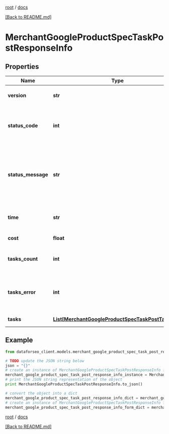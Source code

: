 [root](./../ "root") / [docs](./ "docs")

[[Back to README.md]](./../README.md "[Back to README.md]")

# MerchantGoogleProductSpecTaskPostResponseInfo

## Properties

Name | Type | Description | Notes
------------ | ------------- | ------------- | -------------
**version** | **str** | the current version of the API | [optional]
**status_code** | **int** | general status code you can find the full list of the response codes here | [optional]
**status_message** | **str** | general informational message you can find the full list of general informational messages here | [optional]
**time** | **str** | total execution time, seconds | [optional]
**cost** | **float** | total tasks cost, USD | [optional]
**tasks_count** | **int** | the number of tasks in the tasks array | [optional]
**tasks_error** | **int** | the number of tasks in the tasks array returned with an error | [optional]
**tasks** | [**List[MerchantGoogleProductSpecTaskPostTaskInfo]**](MerchantGoogleProductSpecTaskPostTaskInfo.md) | array of tasks | [optional]

## Example

```python
from dataforseo_client.models.merchant_google_product_spec_task_post_response_info import MerchantGoogleProductSpecTaskPostResponseInfo

# TODO update the JSON string below
json = "{}"
# create an instance of MerchantGoogleProductSpecTaskPostResponseInfo from a JSON string
merchant_google_product_spec_task_post_response_info_instance = MerchantGoogleProductSpecTaskPostResponseInfo.from_json(json)
# print the JSON string representation of the object
print MerchantGoogleProductSpecTaskPostResponseInfo.to_json()

# convert the object into a dict
merchant_google_product_spec_task_post_response_info_dict = merchant_google_product_spec_task_post_response_info_instance.to_dict()
# create an instance of MerchantGoogleProductSpecTaskPostResponseInfo from a dict
merchant_google_product_spec_task_post_response_info_form_dict = merchant_google_product_spec_task_post_response_info.from_dict(merchant_google_product_spec_task_post_response_info_dict)
```

  

[root](./../ "root") / [docs](./ "docs")

[[Back to README.md]](./../README.md "[Back to README.md]")